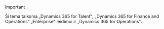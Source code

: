 > [!IMPORTANT]
> Ši tema taikoma „Dynamics 365 for Talent‟, „Dynamics 365 for Finance and Operations‟ „Enterprise‟ leidimui ir „Dynamics 365 for Operations‟. 
